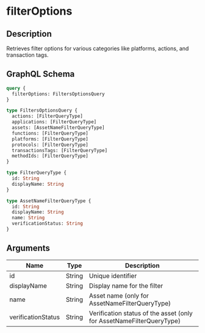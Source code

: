 # filterOptions

## Description
Retrieves filter options for various categories like platforms, actions, and transaction tags.

## GraphQL Schema
```graphql
query {
  filterOptions: FiltersOptionsQuery
}

type FiltersOptionsQuery {
  actions: [FilterQueryType]
  applications: [FilterQueryType]
  assets: [AssetNameFilterQueryType]
  functions: [FilterQueryType]
  platforms: [FilterQueryType]
  protocols: [FilterQueryType]
  transactionsTags: [FilterQueryType]
  methodIds: [FilterQueryType]
}

type FilterQueryType {
  id: String
  displayName: String
}

type AssetNameFilterQueryType {
  id: String
  displayName: String
  name: String
  verificationStatus: String
}
```

## Arguments
| Name | Type | Description |
|------|------|-------------|
| id | String | Unique identifier |
| displayName | String | Display name for the filter |
| name | String | Asset name (only for AssetNameFilterQueryType) |
| verificationStatus | String | Verification status of the asset (only for AssetNameFilterQueryType) |